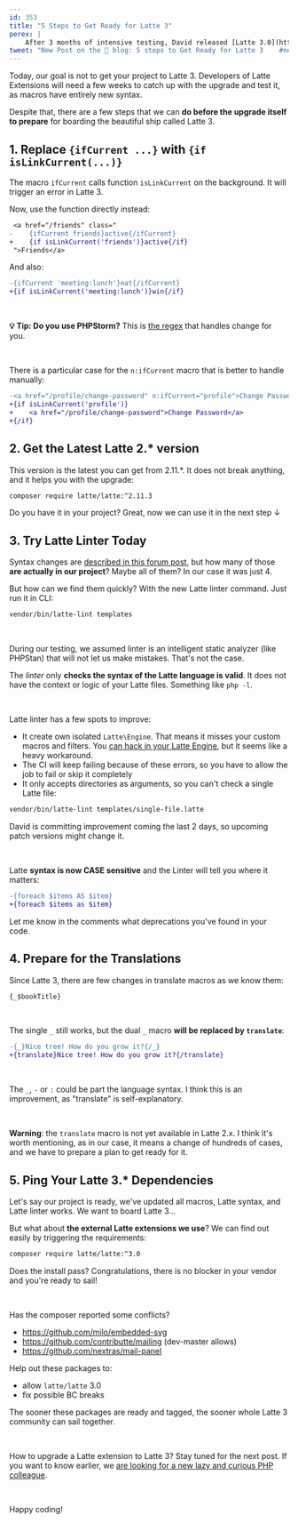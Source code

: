 ```yaml
---
id: 353
title: "5 Steps to Get Ready for Latte 3"
perex: |
    After 3 months of intensive testing, David released [Latte 3.0](https://github.com/nette/latte/releases/tag/v3.0.0) two days ago, with massive evolution under the hood. We've been using it [in Amateri](https://www.startupjobs.cz/nabidka/24580/hleda-se-senior-php-programator-se-zapalem-pro-vec) past weeks, and today I will share our experience with you about how **to get prepared for it**.
tweet: "New Post on the 🐘 blog: 5 steps to Get Ready for Latte 3    #nettefw"
---
```


Today, our goal is not to get your project to Latte 3. Developers of Latte Extensions will need a few weeks to catch up with the upgrade and test it, as macros have entirely new syntax.

Despite that, there are a few steps that we can **do before the upgrade itself to prepare** for boarding the beautiful ship called Latte 3.

## 1. Replace `{ifCurrent ...}` with `{if isLinkCurrent(...)}`

The macro `ifCurrent` calls function `isLinkCurrent` on the background. It will trigger an error in Latte 3.

Now, use the function directly instead:

```diff
 <a href="/friends" class="
-    {ifCurrent friends}active{/ifCurrent}
+    {if isLinkCurrent('friends')}active{/if}
 ">Friends</a>
```

And also:

```diff
-{ifCurrent 'meeting:lunch'}eat{/ifCurrent}
+{if isLinkCurrent('meeting:lunch')}win{/if}
```

<br>

**💡 Tip: Do you use PHPStorm?** This is [the regex](https://github.com/TomasVotruba/barista/blob/fce40f5805cfbd529e4ae1bcdd22890db9a66164/src/Upgrade/IfCurrentLatteSyntaxUpgrader.php#L16) that handles change for you.

<br>

There is a particular case for the `n:ifCurrent` macro that is better to handle manually:

```diff
-<a href="/profile/change-password" n:ifCurrent="profile">Change Password</a>
+{if isLinkCurrent('profile')}
+    <a href="/profile/change-password">Change Password</a>
+{/if}
```

## 2. Get the Latest Latte 2.* version

This version is the latest you can get from 2.11.*. It does not break anything, and it helps you with the upgrade:

```bash
composer require latte/latte:^2.11.3
```

Do you have it in your project? Great, now we can use it in the next step ↓

## 3. Try Latte Linter Today

Syntax changes are [described in this forum post](https://forum.nette.org/cs/35141-latte-3-nejvetsi-vyvojovy-skok-v-dejinach-nette#p219574), but how many of those **are actually in our project**? Maybe all of them? In our case it was just 4.

But how can we find them quickly? With the new Latte linter command. Just run it in CLI:

```bash
vendor/bin/latte-lint templates
```

<br>

During our testing, we assumed linter is an intelligent static analyzer (like PHPStan) that will not let us make mistakes. That's not the case.

The *linter* only **checks the syntax of the Latte language is valid**. It does not have the context or logic of your Latte files. Something like `php -l`.

<br>

Latte linter has a few spots to improve:

* It create own isolated `Latte\Engine`. That means it misses your custom macros and filters. You [can hack in your Latte Engine](https://github.com/nette/latte/blob/8742292dc2723fd42dd9f0b928a0c8e0764df0b2/src/Tools/Linter.php#L21), but it seems like a heavy workaround.
* The CI will keep failing because of these errors, so you have to allow the job to fail or skip it completely
* It only accepts directories as arguments, so you can't check a single Latte file:

```bash
vendor/bin/latte-lint templates/single-file.latte
```

David is committing improvement coming the last 2 days, so upcoming patch versions might change it.

<br>

Latte **syntax is now CASE sensitive** and the Linter will tell you where it matters:

```diff
-{foreach $items AS $item}
+{foreach $items as $item}
```

Let me know in the comments what deprecations you've found in your code.

## 4. Prepare for the Translations

Since Latte 3, there are few changes in translate macros as we know them:

```html
{_$bookTitle}
```

<br>

The single `_` still works, but the dual `_` macro **will be replaced by `translate`**:

```diff
-{_}Nice tree! How do you grow it?{/_}
+{translate}Nice tree! How do you grow it?{/translate}
```

<br>

The `_`, `-` or `:` could be part the language syntax. I think this is an improvement, as "translate" is self-explanatory.

<br>

**Warning**: the `translate` macro is not yet available in Latte 2.x. I think it's worth mentioning, as in our case, it means a change of hundreds of cases, and we have to prepare a plan to get ready for it.

## 5. Ping Your Latte 3.* Dependencies

Let's say our project is ready, we've updated all macros, Latte syntax, and Latte linter works. We want to board Latte 3...

But what about **the external Latte extensions we use**? We can find out easily by triggering the requirements:

```bash
composer require latte/latte:^3.0
```

Does the install pass? Congratulations, there is no blocker in your vendor and you're ready to sail!

<br>

Has the composer reported some conflicts?

* https://github.com/milo/embedded-svg
* https://github.com/contributte/mailing (dev-master allows)
* https://github.com/nextras/mail-panel

Help out these packages to:

* allow `latte/latte` 3.0
* fix possible BC breaks

The sooner these packages are ready and tagged, the sooner whole Latte 3 community can sail together.

<br>

How to upgrade a Latte extension to Latte 3? Stay tuned for the next post.
If you want to know earlier, we [are looking for a new lazy and curious PHP colleague](https://www.startupjobs.cz/en/job/24580/hleda-se-senior-php-programator-se-zapalem-pro-vec).

<br>

Happy coding!

